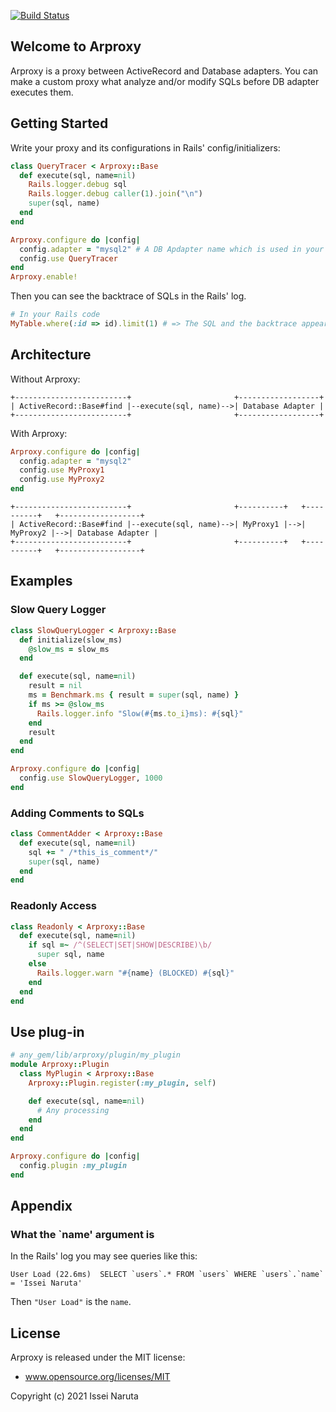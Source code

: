 [![Build Status](https://travis-ci.org/cookpad/arproxy.png)](https://travis-ci.org/cookpad/arproxy)

## Welcome to Arproxy
Arproxy is a proxy between ActiveRecord and Database adapters.
You can make a custom proxy what analyze and/or modify SQLs before DB adapter executes them.

## Getting Started
Write your proxy and its configurations in Rails' config/initializers:

```ruby
class QueryTracer < Arproxy::Base
  def execute(sql, name=nil)
    Rails.logger.debug sql
    Rails.logger.debug caller(1).join("\n")
    super(sql, name)
  end
end

Arproxy.configure do |config|
  config.adapter = "mysql2" # A DB Apdapter name which is used in your database.yml
  config.use QueryTracer
end
Arproxy.enable!
```

Then you can see the backtrace of SQLs in the Rails' log.

```ruby
# In your Rails code
MyTable.where(:id => id).limit(1) # => The SQL and the backtrace appear in the log
```

## Architecture
Without Arproxy:

```
+-------------------------+                       +------------------+
| ActiveRecord::Base#find |--execute(sql, name)-->| Database Adapter |
+-------------------------+                       +------------------+
```

With Arproxy:

```ruby
Arproxy.configure do |config|
  config.adapter = "mysql2"
  config.use MyProxy1
  config.use MyProxy2
end
```

```
+-------------------------+                       +----------+   +----------+   +------------------+
| ActiveRecord::Base#find |--execute(sql, name)-->| MyProxy1 |-->| MyProxy2 |-->| Database Adapter |
+-------------------------+                       +----------+   +----------+   +------------------+
```

## Examples
### Slow Query Logger
```ruby
class SlowQueryLogger < Arproxy::Base
  def initialize(slow_ms)
    @slow_ms = slow_ms
  end

  def execute(sql, name=nil)
    result = nil
    ms = Benchmark.ms { result = super(sql, name) }
    if ms >= @slow_ms
      Rails.logger.info "Slow(#{ms.to_i}ms): #{sql}"
    end
    result
  end
end

Arproxy.configure do |config|
  config.use SlowQueryLogger, 1000
end
```

### Adding Comments to SQLs
```ruby
class CommentAdder < Arproxy::Base
  def execute(sql, name=nil)
    sql += " /*this_is_comment*/"
    super(sql, name)
  end
end
```

### Readonly Access
```ruby
class Readonly < Arproxy::Base
  def execute(sql, name=nil)
    if sql =~ /^(SELECT|SET|SHOW|DESCRIBE)\b/
      super sql, name
    else
      Rails.logger.warn "#{name} (BLOCKED) #{sql}"
    end
  end
end
```

## Use plug-in

```ruby
# any_gem/lib/arproxy/plugin/my_plugin
module Arproxy::Plugin
  class MyPlugin < Arproxy::Base
    Arproxy::Plugin.register(:my_plugin, self)

    def execute(sql, name=nil)
      # Any processing
    end
  end
end
```

```ruby
Arproxy.configure do |config|
  config.plugin :my_plugin
end
```

## Appendix
### What the `name' argument is
In the Rails' log you may see queries like this:
```
User Load (22.6ms)  SELECT `users`.* FROM `users` WHERE `users`.`name` = 'Issei Naruta'
```
Then `"User Load"` is the `name`.

##  License
Arproxy is released under the MIT license:
* www.opensource.org/licenses/MIT

Copyright (c) 2021 Issei Naruta
